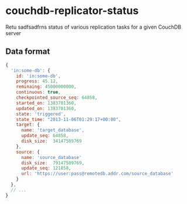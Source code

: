 couchdb-replicator-status
=========================

Retu sadfsadfrns status of various replication tasks for a given CouchDB server

## Data format

``` js
{
  'in:some-db': {
    id: 'in:some-db',
    progress: 45.12,
    reminaing: 45000000000,
    continuous: true,
    checkpointed_source_seq: 64858,
    started_on: 1383701360,
    updated_on: 1383701360,
    state: 'triggered',
    state_time: "2013-11-06T01:29:17+00:00",
    target: {
      name: 'target_database',
      update_seq: 64858,
      disk_size:  34147589769
    },
    source: {
      name: 'source_database'
      disk_size:  79147589769,
      update_seq: 121858,
      url: 'https://user:pass@remotedb.addr.com/source_database'
    }
  },
  // ...
}
```
